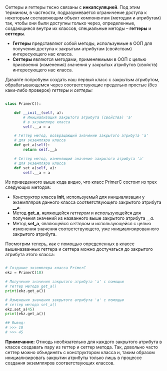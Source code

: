 
Сеттеры и геттеры тесно связаны с **инкапсуляцией**. Под этим термином, в частности, подразумевается ограничение доступа к некоторым составляющим объект компонентам (методам и атрибутам) так, чтобы они были доступны только через, определенные, создающиеся внутри их классов, специальные методы – **геттеры** и **сеттеры**.

- **Геттеры** представляют собой методы, используемые в ООП для получения доступа к закрытым атрибутам (свойствам) интересующего нас класса.
- **Сеттеры** являются методами, применяемыми в ООП с целью присвоения (изменения) значения у закрытых атрибутов (свойств) интересующего нас класса.

Давайте попробуем создать наш первый класс с закрытым атрибутом, обрабатывающемся через соответствующие предельно простые (без каки-либо проверок) _геттеры_ и _сеттеры:_

```python

class PrimerC():

    def __init__(self, a):
        # Инициализация закрытого атрибута (свойства) 'a'
        # в экземпляре класса
        self.__a = a

    # Геттер метод, возвращающий значение закрытого атрибута 'a'
    # для экземпляра класса
    def get_a(self):
        return self.__a

    # Сеттер метод, изменяющий значение закрытого атрибута 'a'
    # для экземпляра класса
    def set_a(self, a):
        self.__a = a

```

Из приведенного выше кода видно, что класс PrimerC состоит из трех следующих методов:

- Конструктор класса **__init__**, используемый для инициализации у экземпляров данного класса соответствующего закрытого атрибута **__a**.
- Метод **get_a**, являющейся _геттером_ и использующейся для получения значений из названного выше закрытого атрибута ___a_.
- Метод **set_a**, являющейся _сеттером_ и использующейся с целью изменения значения соответствующего, уже инициализированного закрытого атрибута.

Посмотрим теперь, как с помощью определенных в классе вышеназванных геттера и сеттера можно достучаться до закрытого атрибута этого класса:

```python

# Создание экземпляра класса PrimerC
ekz = PrimerC(10)

# Получение значения закрытого атрибута 'a' с помощью
# геттер метода get_a()
print(ekz.get_a())

# Изменения значения закрытого атрибута 'a' с помощью
# сеттер метода set_a()
ekz.set_a(45)
print(ekz.get_a())

## Вывод:
# >>> 10
# >>> 45

```

**Примечание:** Отнюдь необязательно для каждого закрытого атрибута в классе создавать пару из геттер и сеттер метода. Так, довольно часто сеттер можно объединять с конструктором класса и, таким образом инициализировать закрытии атрибуты только лишь в процессе создания экземпляров соответствующих классов.